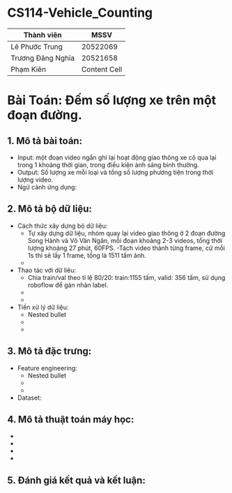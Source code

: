 # CS114-Vehicle_Counting
| Thành viên  | MSSV |
| ------------- | ------------- |
| Lê Phước Trung  | 20522069  |
| Trương Đăng Nghĩa  | 20521658  |
| Phạm Kiên | Content Cell  |
# Bài Toán: Đếm số lượng xe trên một đoạn đường.
## 1. Mô tả bài toán:
  - Input: một đoạn video ngắn ghi lại hoạt động giao thông xe cộ qua lại trong 1 khoảng thời gian, trong điều kiện ánh sáng bình thường.
  - Output: Số lượng xe mỗi loại và tổng số lượng phương tiện trong thời lượng video.
  - Ngử cảnh ứng dụng:

## 2. Mô tả bộ dữ liệu:
  - Cách thức xây dựng bộ dữ liệu:  
    - Tự xây dựng dữ liệu, nhóm quay lại video giao thông ở 2 đoạn đường Song Hành và Võ Văn Ngân, mỗi đoạn khoảng 2-3 videos, tổng thời lượng khoảng 27 phút, 60FPS.
    -Tách video thành từng frame, cứ mỗi 1s thì sẽ lấy 1 frame, tổng là 1511 tấm ảnh.
    -
  - Thao tác với dữ liêu:
    - Chia train/val theo tỉ lệ 80/20: train:1155 tấm, valid: 356 tấm, sử dụng roboflow để gán nhãn label.
    -
    -
  - Tiền xử lý dữ liệu:
    - Nested bullet
    -
    -
## 3. Mô tả đặc trưng:
  - Feature engineering:
    - Nested bullet
    -
    -
  - Dataset:
## 4. Mô tả thuật toán máy học:
  -
  -
  -
  -
## 5. Đánh giá kết quả và kết luận:

  

